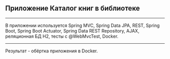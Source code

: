 ## Приложение Каталог книг в библиотеке
___

В приложении используется Spring MVC, Spring Data JPA, REST, Spring Boot, Spring Boot Actuator, Spring Data REST Repository, AJAX, реляционная БД H2, тесты с @WebMvcTest, Docker.
___
Результат - обёртка приложения в Docker.
